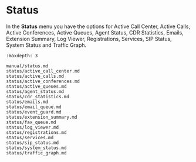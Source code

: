 # Status

In the **Status** menu you have the options for Active Call Center, Active Calls, Active Conferences, Active Queues, Agent Status, CDR Statistics, Emails, Extension Summary, Log Viewer, Registrations, Services, SIP Status, System Status and Traffic Graph.

```{toctree}
:maxdepth: 3

manual/status.md
status/active_call_center.md
status/active_calls.md
status/active_conferences.md
status/active_queues.md
status/agent_status.md
status/cdr_statistics.md
status/emails.md
status/email_queue.md
status/event_guard.md
status/extension_summary.md
status/fax_queue.md
status/log_viewer.md
status/registrations.md
status/services.md
status/sip_status.md
status/system_status.md
status/traffic_graph.md
```
